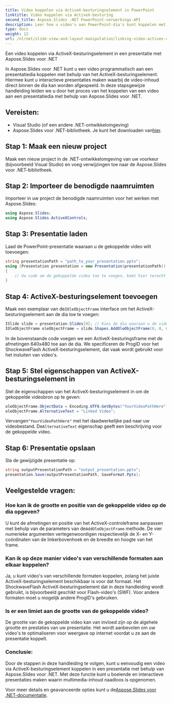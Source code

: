 ```yaml
---
title: Video koppelen via ActiveX-besturingselement in PowerPoint
linktitle: Video koppelen via ActiveX-besturing
second_title: Aspose.Slides .NET PowerPoint-verwerkings-API
description: Leer hoe u video's aan PowerPoint-dia's kunt koppelen met Aspose.Slides voor .NET. Deze stapsgewijze handleiding bevat broncode en tips voor het maken van interactieve en boeiende presentaties met gekoppelde video's.
type: docs
weight: 12
url: /nl/net/slide-view-and-layout-manipulation/linking-video-activex-control/
---
```

Een video koppelen via ActiveX-besturingselement in een presentatie met Aspose.Slides voor .NET

In Aspose.Slides voor .NET kunt u een video programmatisch aan een presentatiedia koppelen met behulp van het ActiveX-besturingselement. Hiermee kunt u interactieve presentaties maken waarbij de video-inhoud direct binnen de dia kan worden afgespeeld. In deze stapsgewijze handleiding leiden we u door het proces van het koppelen van een video aan een presentatiedia met behulp van Aspose.Slides voor .NET.

## Vereisten:
- Visual Studio (of een andere .NET-ontwikkelomgeving)
-  Aspose.Slides voor .NET-bibliotheek. Je kunt het downloaden van[hier](https://releases.aspose.com/slides/net/).

## Stap 1: Maak een nieuw project
Maak een nieuw project in de .NET-ontwikkelomgeving van uw voorkeur (bijvoorbeeld Visual Studio) en voeg verwijzingen toe naar de Aspose.Slides voor .NET-bibliotheek.

## Stap 2: Importeer de benodigde naamruimten
Importeer in uw project de benodigde naamruimten voor het werken met Aspose.Slides:

```csharp
using Aspose.Slides;
using Aspose.Slides.ActiveXControls;
```

## Stap 3: Presentatie laden
Laad de PowerPoint-presentatie waaraan u de gekoppelde video wilt toevoegen:

```csharp
string presentationPath = "path_to_your_presentation.pptx";
using (Presentation presentation = new Presentation(presentationPath))
{
    // Uw code om de gekoppelde video toe te voegen, komt hier terecht
}
```

## Stap 4: ActiveX-besturingselement toevoegen
 Maak een exemplaar van de`IOleObjectFrame` interface om het ActiveX-besturingselement aan de dia toe te voegen:

```csharp
ISlide slide = presentation.Slides[0]; // Kies de dia waaraan u de video wilt toevoegen
IOleObjectFrame oleObjectFrame = slide.Shapes.AddOleObjectFrame(0, 0, 640, 480, "Video", "ShockwaveFlash.ShockwaveFlash.10");
```

In de bovenstaande code voegen we een ActiveX-besturingsframe met de afmetingen 640x480 toe aan de dia. We specificeren de ProgID voor het ShockwaveFlash ActiveX-besturingselement, dat vaak wordt gebruikt voor het insluiten van video's.

## Stap 5: Stel eigenschappen van ActiveX-besturingselement in
Stel de eigenschappen van het ActiveX-besturingselement in om de gekoppelde videobron op te geven:

```csharp
oleObjectFrame.ObjectData = Encoding.UTF8.GetBytes("YourVideoPathHere"); // Vervang door het daadwerkelijke videobestandspad
oleObjectFrame.AlternativeText = "Linked Video";
```

 Vervangen`"YourVideoPathHere"` met het daadwerkelijke pad naar uw videobestand. De`AlternativeText` eigenschap geeft een beschrijving voor de gekoppelde video.

## Stap 6: Presentatie opslaan
Sla de gewijzigde presentatie op:

```csharp
string outputPresentationPath = "output_presentation.pptx";
presentation.Save(outputPresentationPath, SaveFormat.Pptx);
```

## Veelgestelde vragen:

### Hoe kan ik de grootte en positie van de gekoppelde video op de dia opgeven?
 U kunt de afmetingen en positie van het ActiveX-controleframe aanpassen met behulp van de parameters van de`AddOleObjectFrame` methode. De vier numerieke argumenten vertegenwoordigen respectievelijk de X- en Y-coördinaten van de linkerbovenhoek en de breedte en hoogte van het frame.

### Kan ik op deze manier video's van verschillende formaten aan elkaar koppelen?
Ja, u kunt video's van verschillende formaten koppelen, zolang het juiste ActiveX-besturingselement beschikbaar is voor dat formaat. Het ShockwaveFlash ActiveX-besturingselement dat in deze handleiding wordt gebruikt, is bijvoorbeeld geschikt voor Flash-video's (SWF). Voor andere formaten moet u mogelijk andere ProgID's gebruiken.

### Is er een limiet aan de grootte van de gekoppelde video?
De grootte van de gekoppelde video kan van invloed zijn op de algehele grootte en prestaties van uw presentatie. Het wordt aanbevolen om uw video's te optimaliseren voor weergave op internet voordat u ze aan de presentatie koppelt.

### Conclusie:
Door de stappen in deze handleiding te volgen, kunt u eenvoudig een video via ActiveX-besturingselement koppelen in een presentatie met behulp van Aspose.Slides voor .NET. Met deze functie kunt u boeiende en interactieve presentaties maken waarin multimedia-inhoud naadloos is opgenomen.

 Voor meer details en geavanceerde opties kunt u de[Aspose.Slides voor .NET-documentatie](https://reference.aspose.com/slides/net/).